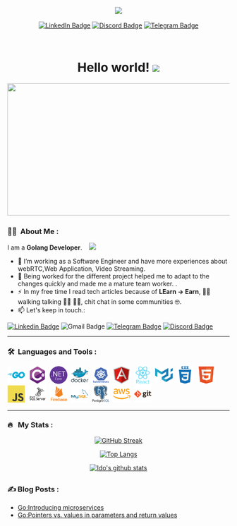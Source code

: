 <p align="center"><img src="https://media.giphy.com/media/M9gbBd9nbDrOTu1Mqx/giphy.gif" width="100"/></p>
<p align="center">
<a href="https://www.linkedin.com/in/mostafaـalishah"><img src="https://img.shields.io/badge/LinkedIn-0077B5?style=for-the-badge&logo=linkedin&logoColor=white" alt="LinkedIn Badge"></a>
<a href="//discordapp.com/users/mrAlishah#1391"><img src="https://img.shields.io/badge/Discord-7289DA?style=for-the-badge&logo=discord&logoColor=white" alt="Discord Badge"></a>
<a href="https://t.me/mrAlishah"><img src="https://img.shields.io/badge/Telegram-2CA5E0?style=for-the-badge&logo=telegram&logoColor=white" alt="Telegram Badge"></a>
</p>

[//]: # '<p align="center">'
[//]: # '<a href="https://www.buymeacoffee.com/zed0" target="_blank"><img src="https://cdn.buymeacoffee.com/buttons/default-orange.png" alt="Buy Me A Coffee" height="41" width="174"></a>'
[//]: # "</p>"

<p align="center"><img src="https://komarev.com/ghpvc/?username=mrAlishah&style=flat-square&color=blue" alt=""></p>

<h1 align="center">Hello world! <img src="https://media.giphy.com/media/hvRJCLFzcasrR4ia7z/giphy.gif" width="40"></h1>

<p align="center"><img src="https://media.giphy.com/media/dWesBcTLavkZuG35MI/giphy.gif" width="600" height="300"  /></p>

### :man_technologist: &nbsp;About Me :

I am a **Golang Developer**. &nbsp;&nbsp; <img src="https://media.giphy.com/media/WUlplcMpOCEmTGBtBW/giphy.gif" width="30">

- 🔭 I’m working as a Software Engineer and have more experiences about webRTC,Web Application, Video Streaming.
- 🌱 Being worked for the different project helped me to adapt to the changes quickly and made me a mature team worker. .
- ⚡ In my free time I read tech articles because of **LEarn -> Earn**, :biking_man: walking talking :walking_man: :lotus_position_man:, chit chat in some communities :nerd_face:.
- 📫 Let's keep in touch.: &nbsp;

[![Linkedin Badge](https://img.shields.io/badge/-Mostafa_Alishah-0077B5?style=flat&logo=Linkedin&logoColor=white)](https://www.linkedin.com/in/mostafaـalishah)
![Gmail Badge](https://img.shields.io/badge/-mrAlishahCo@gmail.com-D14836?style=flat&logo=Gmail&logoColor=white)
[![Telegram Badge](https://img.shields.io/badge/-mrAlishah-2CA5E0?style=flat&logo=telegram&logoColor=white)](https://t.me/mrAlishah)
[![Discord Badge](https://img.shields.io/badge/-mrAlishah-7289DA?style=flat&logo=discord&logoColor=white)](https://discordapp.com/users/mrAlishah#1391)

---

### 🛠 &nbsp;Languages and Tools :

<p>
<img src="https://github.com/devicons/devicon/blob/master/icons/go/go-original-wordmark.svg" title="Go" alt="Go" width="40" height="40"/>&nbsp;
<img src="https://github.com/devicons/devicon/blob/master/icons/csharp/csharp-original.svg" title="csharp" alt="csharp" width="40" height="40"/>&nbsp;
<img src="https://github.com/devicons/devicon/blob/master/icons/dotnetcore/dotnetcore-original.svg" title="dotnetcore" alt="dotnetcore" width="40" height="40"/>&nbsp;
<img src="https://github.com/devicons/devicon/blob/master/icons/docker/docker-original-wordmark.svg" title="docker" alt="docker" width="40" height="40"/>&nbsp;
<img src="https://github.com/devicons/devicon/blob/master/icons/kubernetes/kubernetes-plain-wordmark.svg" title="kubernetes" alt="kubernetes " width="40" height="40"/>&nbsp;
<img src="https://github.com/devicons/devicon/blob/master/icons/angularjs/angularjs-original.svg" title="angular" alt="angular" width="40" height="40"/>&nbsp;
<img src="https://github.com/devicons/devicon/blob/master/icons/react/react-original-wordmark.svg" title="React" alt="React" width="40" height="40"/>&nbsp;
<img src="https://github.com/devicons/devicon/blob/master/icons/materialui/materialui-original.svg" title="Material UI" alt="Material UI" width="40" height="40"/>&nbsp;
<img src="https://github.com/devicons/devicon/blob/master/icons/css3/css3-plain-wordmark.svg"  title="CSS3" alt="CSS" width="40" height="40"/>&nbsp;
<img src="https://github.com/devicons/devicon/blob/master/icons/html5/html5-original.svg" title="HTML5" alt="HTML" width="40" height="40"/>&nbsp;
<img src="https://github.com/devicons/devicon/blob/master/icons/javascript/javascript-original.svg" title="JavaScript" alt="JavaScript" width="40" height="40"/>&nbsp;
<img src="https://github.com/devicons/devicon/blob/master/icons/microsoftsqlserver/microsoftsqlserver-plain-wordmark.svg" title="microsoftsqlserver"  alt="microsoftsqlserver" width="40" height="40"/>&nbsp;
<img src="https://github.com/devicons/devicon/blob/master/icons/firebase/firebase-plain-wordmark.svg" title="Firebase" alt="Firebase" width="40" height="40"/>&nbsp;
<img src="https://github.com/devicons/devicon/blob/master/icons/mysql/mysql-original-wordmark.svg" title="MySQL"  alt="MySQL" width="40" height="40"/>&nbsp;
<img src="https://github.com/devicons/devicon/blob/master/icons/postgresql/postgresql-original-wordmark.svg" title="postgresql" alt="postgresql" width="40" height="40"/>&nbsp;
<img src="https://github.com/devicons/devicon/blob/master/icons/amazonwebservices/amazonwebservices-plain-wordmark.svg" title="AWS" alt="AWS" width="40" height="40"/>&nbsp;
<img src="https://github.com/devicons/devicon/blob/master/icons/git/git-original-wordmark.svg" title="Git" alt="Git" width="40" height="40"/>&nbsp;
</p>

---

### 🔥 &nbsp; My Stats :

<div align="center">

[![GitHub Streak](http://github-readme-streak-stats.herokuapp.com?user=mrAlishah&theme=tokyonight)](https://git.io/streak-stats)

[![Top Langs](https://github-readme-stats.vercel.app/api/top-langs/?username=mrAlishah&layout=compact&theme=tokyonight)](https://github.com/anuraghazra/github-readme-stats)

[![Ido's github stats](https://github-readme-stats.vercel.app/api?username=mrAlishah&theme=tokyonight)](https://github.com/anuraghazra/github-readme-stats)

## </div>

### ✍️ Blog Posts :

- [Go:Introducing microservices](https://github.com/mrAlishah/golangTraining/blob/main/Net/http/02-building_microservices_Nic_Jackson/01-Introduction_to_Microservices/readme.md)
- [Go:Pointers vs. values in parameters and return values](https://github.com/mrAlishah/golangTraining/tree/main/Array_Slice/09-SlicePointer)

[//]: # (  <!-- BLOG-POST-LIST:START -->)

[//]: # (  <!-- BLOG-POST-LIST:END -->)
